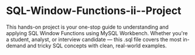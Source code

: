 # SQL-Window-Functions-ii--Project
This hands-on project is your one-stop guide to understanding and applying SQL Window Functions using MySQL Workbench. Whether you're a student, analyst, or interview candidate — this .sql file covers the most in-demand and tricky SQL concepts with clean, real-world examples.
